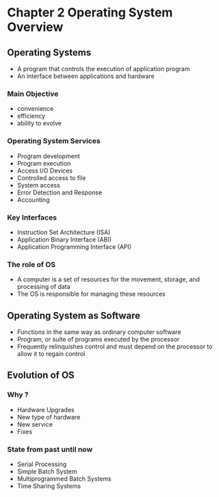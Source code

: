 # Chapter 2 Operating System Overview

## Operating Systems

- A program that controls the execution of application program
- An interface between applications and hardware

### Main Objective
- convenience
- efficiency
- ability to evolve

### Operating System Services
- Program development
- Program execution
- Access I/O Devices
- Controlled access to file
- System access
- Error Detection and Response
- Accounting

### Key Interfaces
- Instruction Set Architecture (ISA)
- Application Binary Interface (ABI)
- Application Programming Interface (API)

### The role of OS
- A computer is a set of resources for the movement, storage, and processing of data
- The OS is responsible for managing these resources

## Operating System as Software
- Functions in the same way as ordinary computer software
- Program, or suite of programs executed by the processor
- Frequently relinquishes control and must depend on the processor to allow it to regain control

## Evolution of OS
### Why ? 
- Hardware Upgrades
- New type of hardware
- New service
- Fixes
### State from past until now
- Serial Processing
- Simple Batch System
- Multiprogrammed Batch Systems
- Time Sharing Systems
